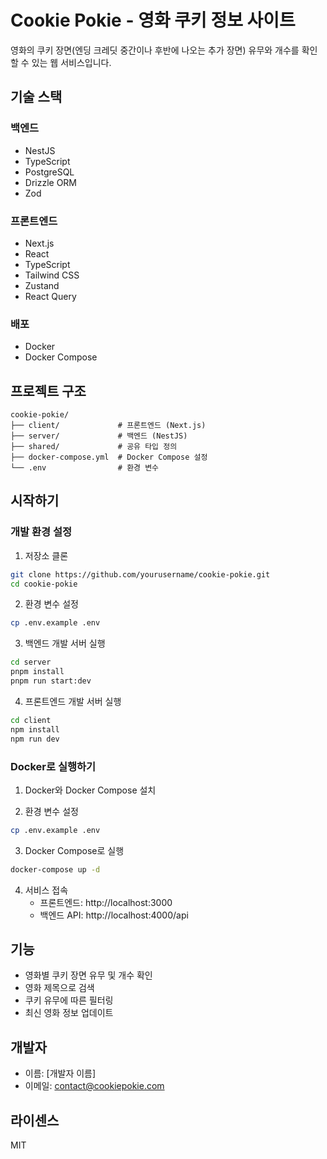# Cookie Pokie - 영화 쿠키 정보 사이트

영화의 쿠키 장면(엔딩 크레딧 중간이나 후반에 나오는 추가 장면) 유무와 개수를 확인할 수 있는 웹 서비스입니다.

## 기술 스택

### 백엔드

-   NestJS
-   TypeScript
-   PostgreSQL
-   Drizzle ORM
-   Zod

### 프론트엔드

-   Next.js
-   React
-   TypeScript
-   Tailwind CSS
-   Zustand
-   React Query

### 배포

-   Docker
-   Docker Compose

## 프로젝트 구조

```
cookie-pokie/
├── client/             # 프론트엔드 (Next.js)
├── server/             # 백엔드 (NestJS)
├── shared/             # 공유 타입 정의
├── docker-compose.yml  # Docker Compose 설정
└── .env                # 환경 변수
```

## 시작하기

### 개발 환경 설정

1. 저장소 클론

```bash
git clone https://github.com/yourusername/cookie-pokie.git
cd cookie-pokie
```

2. 환경 변수 설정

```bash
cp .env.example .env
```

3. 백엔드 개발 서버 실행

```bash
cd server
pnpm install
pnpm run start:dev
```

4. 프론트엔드 개발 서버 실행

```bash
cd client
npm install
npm run dev
```

### Docker로 실행하기

1. Docker와 Docker Compose 설치

2. 환경 변수 설정

```bash
cp .env.example .env
```

3. Docker Compose로 실행

```bash
docker-compose up -d
```

4. 서비스 접속
    - 프론트엔드: http://localhost:3000
    - 백엔드 API: http://localhost:4000/api

## 기능

-   영화별 쿠키 장면 유무 및 개수 확인
-   영화 제목으로 검색
-   쿠키 유무에 따른 필터링
-   최신 영화 정보 업데이트

## 개발자

-   이름: [개발자 이름]
-   이메일: contact@cookiepokie.com

## 라이센스

MIT
